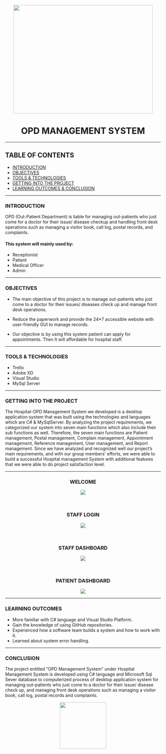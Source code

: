 <p align="center">
<img src="https://user-images.githubusercontent.com/90144577/138583193-10c58549-9855-4593-92f5-c7c40beb1247.png" width="450" height="350"  align="center"/>
</p>

<h1 align="center">
OPD MANAGEMENT SYSTEM
</h1>

---

## TABLE OF CONTENTS

- [INTRODUCTION](#introduction)
- [OBJECTIVES](#objectives)
- [TOOLS & TECHNOLOGIES](tools_and_technologies)
- [GETTING INTO THE PROJECT](project)
- [LEARNING OUTCOMES & CONCLUSION](conclusion)


---

### INTRODUCTION

OPD (Out-Patient Department) is liable for managing out-patients who just come for a doctor for their issue/ disease checkup and handling front desk operations such as managing a visitor book, call log, postal records, and complaints.

#### This system will  mainly used by:

- Receptionist
- Patient
- Medical Officer
- Admin

---

### OBJECTIVES

- The main objective of this project is to manage out-patients who just come to a doctor for their issues/ diseases check up and manage front desk operations.

- Reduce the paperwork and provide the 24*7 accessible website with user-friendly GUI to manage records.

- Our objective is by using this system patient can apply for appointments. Then It will affordable for hospital staff.

---

### TOOLS & TECHNOLOGIES

- Trello
- Adobe XD
- Visual Studio
- MySql Server

---

### GETTING INTO THE PROJECT

The Hospital-OPD Management System we developed is a desktop application system that was built using the technologies and languages which are C# & MySqlServer. By analyzing the project requirements, we categorized our system into seven main functions which also include their sub functions as well. Therefore, the seven main functions are Patient management, Postal management, Complain management, Appointment management, Reference management, User management, and Report management. Since we have analyzed and recognized well our project’s main requirements, and with our group members’ efforts, we were able to build a successful Hospital management System with additional features that we were able to do project satisfaction level.

---

<h3 align="center">
 WELCOME
</h3>

<p align="center">
<img src="https://user-images.githubusercontent.com/90144577/138583669-1260faaf-1435-4319-acf4-959b6a057f4c.PNG">
   </p>
   <br>
<h3 align="center">
 STAFF LOGIN
</h3>

<p align="center">
<img src="https://user-images.githubusercontent.com/90144577/138583679-4ff0885c-6212-4fad-a907-6e45c4aaef90.PNG">
 </p>  
 <br>
 <h3 align="center">
 STAFF DASHBOARD
</h3>
 <p align="center">
<img src="https://user-images.githubusercontent.com/90144577/138583722-414be456-07bb-4ffa-8c4d-2ec5e01a4b04.PNG">
 </p>  
 <br>
 <h3 align="center">
 PATIENT DASHBOARD
</h3>
<p align="center">
<img src="https://user-images.githubusercontent.com/90144577/138584191-17c9a20c-e469-4ba6-a211-e2742d8e3d3a.PNG">
 </P>

---


### LEARNING OUTCOMES 

- More familiar with C# language and Visual Studio Platform. 
- Gain the knowledge of using GitHub repositories.
- Experienced how a software team builds a system and how to work with it.
- Learned about system error handling.

---

### CONCLUSION

The project entitled “OPD Management System” under Hospital Management System is developed using C# language and Microsoft Sql Sever  database to computerized process of desktop application system for managing out-patients who just come to a doctor for their issue/ disease check up, and managing front desk operations such as managing a visitor book, call log, postal records and complaints.

<p align="center">
<img src="https://user-images.githubusercontent.com/90144577/138584563-8111ecee-6000-4c09-a962-69036ac19799.png" width="150" height="150"  align="center">

 </P>






